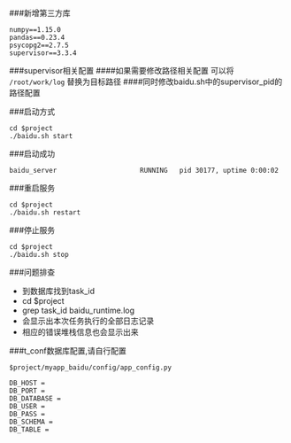###新增第三方库
```
numpy==1.15.0
pandas==0.23.4
psycopg2==2.7.5
supervisor==3.3.4
```

###supervisor相关配置
####如果需要修改路径相关配置 可以将 `/root/work/log` 替换为目标路径
####同时修改baidu.sh中的supervisor_pid的路径配置


###启动方式
```
cd $project
./baidu.sh start
```
###启动成功
```
baidu_server                     RUNNING   pid 30177, uptime 0:00:02
```

###重启服务
```
cd $project
./baidu.sh restart
```

###停止服务
```
cd $project
./baidu.sh stop
```

###问题排查
* 到数据库找到task_id
* cd $project
* grep task_id baidu_runtime.log
* 会显示出本次任务执行的全部日志记录
* 相应的错误堆栈信息也会显示出来

###t_conf数据库配置,请自行配置
```
$project/myapp_baidu/config/app_config.py

DB_HOST =
DB_PORT =
DB_DATABASE =
DB_USER =
DB_PASS =
DB_SCHEMA =
DB_TABLE =

```

